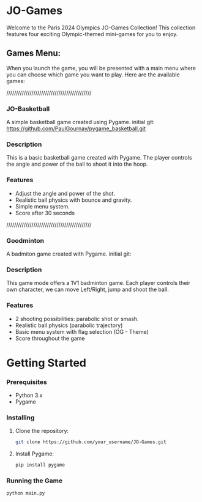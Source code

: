 # JO-Games

Welcome to the Paris 2024 Olympics JO-Games Collection! This collection features four exciting Olympic-themed mini-games for you to enjoy.

## Games Menu:

When you launch the game, you will be presented with a main menu where you can choose which game you want to play. Here are the available games:

 ////////////////////////////////////////////
 
### JO-Basketball
A simple basketball game created using Pygame.
initial git: https://github.com/PaulGournay/pygame_basketball.git
### Description
This is a basic basketball game created with Pygame. The player controls the angle and power of the ball to shoot it into the hoop.
### Features
- Adjust the angle and power of the shot.
- Realistic ball physics with bounce and gravity.
- Simple menu system.
- Score after 30 seconds
  
 ////////////////////////////////////////////
 
### Goodminton
A badmiton game created with Pygame.
initial git:
### Description
This game mode offers a 1V1 badminton game.
Each player controls their own character, we can move Left/Right, jump and shoot the ball.
### Features
- 2 shooting possibilities: parabolic shot or smash.
- Realistic ball physics (parabolic trajectory)
- Basic menu system with flag selection (OG - Theme)
- Score throughout the game



# Getting Started

### Prerequisites

- Python 3.x
- Pygame

### Installing

1. Clone the repository:

    ```bash
    git clone https://github.com/your_username/JO-Games.git
    ```

2. Install Pygame:

    ```bash
    pip install pygame
    ```

### Running the Game

```bash
python main.py


